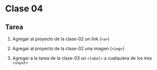 # Clase 04

## Tarea

1. Agregar al proyecto de la clase-02 un link (`<a>`)
2. Agregar al proyecto de la clase-02 una imagen (`<img>`)

1. Agregar a la tarea de la clase-03 un `<label>` a cualquiera de los tres `<input>`

